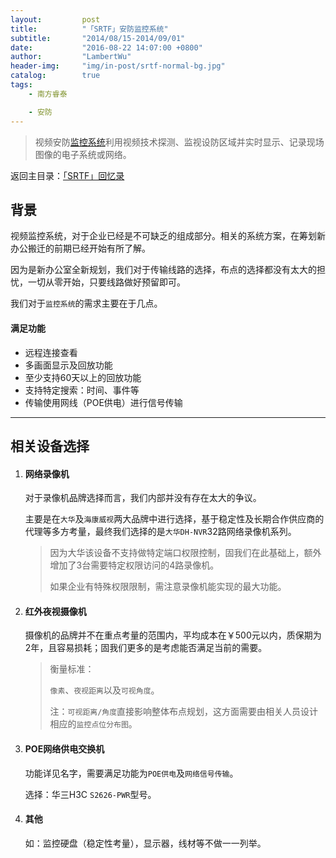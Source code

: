 ```yaml
---
layout:     	post
title:      	"「SRTF」安防监控系统"
subtitle:   	"2014/08/15-2014/09/01"
date:       	"2016-08-22 14:07:00 +0800"
author:     	"LambertWu"
header-img: 	"img/in-post/srtf-normal-bg.jpg"
catalog:	    true
tags:
    - 南方睿泰

    - 安防
---
```


> 视频安防[监控系统](http://baike.baidu.com/view/130518.htm)利用视频技术探测、监视设防区域并实时显示、记录现场图像的电子系统或网络。

返回主目录：[「SRTF」回忆录](/2016/08/22/hello-srtf/)

## 背景

视频监控系统，对于企业已经是不可缺乏的组成部分。相关的系统方案，在筹划新办公搬迁的前期已经开始有所了解。

因为是新办公室全新规划，我们对于传输线路的选择，布点的选择都没有太大的担忧，一切从零开始，只要线路做好预留即可。

我们对于`监控系统`的需求主要在于几点。

#### 满足功能

- 远程连接查看
- 多画面显示及回放功能
- 至少支持60天以上的回放功能
- 支持特定搜索：时间、事件等
- 传输使用网线（POE供电）进行信号传输

---

## 相关设备选择

1. #### 网络录像机

   对于录像机品牌选择而言，我们内部并没有存在太大的争议。

   主要是在`大华`及`海康威视`两大品牌中进行选择，基于稳定性及长期合作供应商的代理等多方考量，最终我们选择的是`大华DH-NVR`32路网络录像机系列。

   > 因为大华该设备不支持做特定端口权限控制，固我们在此基础上，额外增加了3台需要特定权限访问的4路录像机。
   >
   > 如果企业有特殊权限限制，需注意录像机能实现的最大功能。

2. #### 红外夜视摄像机

   摄像机的品牌并不在重点考量的范围内，平均成本在￥500元以内，质保期为2年，且容易损耗；固我们更多的是考虑能否满足当前的需要。

   > 衡量标准：
   >
   > `像素`、`夜视距离`以及`可视角度`。
   >
   > 注：`可视距离/角度`直接影响整体布点规划，这方面需要由相关人员设计相应的`监控点位分布图`。

3. #### POE网络供电交换机

   功能详见名字，需要满足功能为`POE供电`及`网络信号传输`。

   选择：华三H3C `S2626-PWR`型号。

4. #### 其他

   如：监控硬盘（稳定性考量），显示器，线材等不做一一列举。